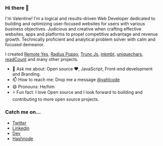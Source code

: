 ### Hi there 👋

I'm Valentine! I'm a logical and results-driven Web Developer dedicated to building and optimizing user-focused websites for users with various business objectives. Judicious and creative when crafting effective websites, apps and platforms to propel competitive advantage and revenue growth. Technically proficient and analytical problem solver with calm and focused demeanor.

I created [Remote Yes](https://remote-yes.vercel.app), [Radius Puppy](https://radius-puppy.netlify.app), [Trunc Js](https://truncjs.vercel.app), [inkmbt](https://inkmbt.vercel.app), [uniquechars](https://uniquechars.vercel.app), [readCount](https://readcount.vercel.app) and many other projects.

<!--
- 🔭 I’m currently working on ...
- 🌱 I’m currently learning ...
- 👯 I’m looking to collaborate on ...
- 🤔 I’m looking for help with ...
-->
- 💬 Ask me about: Open source ❤️, JavaScript, Front-end development and Branding.
- 📫 How to reach me: Drop me a message [@vahlcode](https://twitter.com/vahlcode)
- 😄 Pronouns: He/him
- ⚡ Fun fact: I love Open source and I look forward to building and contributing to more open source projects.

### Catch me on...

- [Twitter](https://twitter.com/vahlcode) 
- [Linkedin](https://linkedin.com/in/vahlcode) 
- [Dev](https://dev.to/vahlcode) 
- [Hashnode](https://hashnode.com/@vahlcode)

